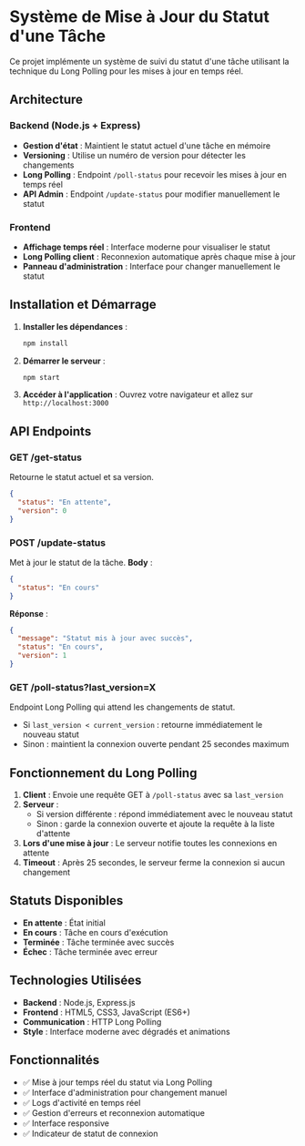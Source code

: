 # Système de Mise à Jour du Statut d'une Tâche

Ce projet implémente un système de suivi du statut d'une tâche utilisant la technique du Long Polling pour les mises à jour en temps réel.

## Architecture

### Backend (Node.js + Express)
- **Gestion d'état** : Maintient le statut actuel d'une tâche en mémoire
- **Versioning** : Utilise un numéro de version pour détecter les changements
- **Long Polling** : Endpoint `/poll-status` pour recevoir les mises à jour en temps réel
- **API Admin** : Endpoint `/update-status` pour modifier manuellement le statut

### Frontend
- **Affichage temps réel** : Interface moderne pour visualiser le statut
- **Long Polling client** : Reconnexion automatique après chaque mise à jour
- **Panneau d'administration** : Interface pour changer manuellement le statut

## Installation et Démarrage

1. **Installer les dépendances** :
   ```bash
   npm install
   ```

2. **Démarrer le serveur** :
   ```bash
   npm start
   ```

3. **Accéder à l'application** :
   Ouvrez votre navigateur et allez sur `http://localhost:3000`

## API Endpoints

### GET /get-status
Retourne le statut actuel et sa version.
```json
{
  "status": "En attente",
  "version": 0
}
```

### POST /update-status
Met à jour le statut de la tâche.
**Body** :
```json
{
  "status": "En cours"
}
```
**Réponse** :
```json
{
  "message": "Statut mis à jour avec succès",
  "status": "En cours",
  "version": 1
}
```

### GET /poll-status?last_version=X
Endpoint Long Polling qui attend les changements de statut.
- Si `last_version < current_version` : retourne immédiatement le nouveau statut
- Sinon : maintient la connexion ouverte pendant 25 secondes maximum

## Fonctionnement du Long Polling

1. **Client** : Envoie une requête GET à `/poll-status` avec sa `last_version`
2. **Serveur** :
   - Si version différente : répond immédiatement avec le nouveau statut
   - Sinon : garde la connexion ouverte et ajoute la requête à la liste d'attente
3. **Lors d'une mise à jour** : Le serveur notifie toutes les connexions en attente
4. **Timeout** : Après 25 secondes, le serveur ferme la connexion si aucun changement

## Statuts Disponibles

- **En attente** : État initial
- **En cours** : Tâche en cours d'exécution
- **Terminée** : Tâche terminée avec succès
- **Échec** : Tâche terminée avec erreur

## Technologies Utilisées

- **Backend** : Node.js, Express.js
- **Frontend** : HTML5, CSS3, JavaScript (ES6+)
- **Communication** : HTTP Long Polling
- **Style** : Interface moderne avec dégradés et animations

## Fonctionnalités

- ✅ Mise à jour temps réel du statut via Long Polling
- ✅ Interface d'administration pour changement manuel
- ✅ Logs d'activité en temps réel
- ✅ Gestion d'erreurs et reconnexion automatique
- ✅ Interface responsive
- ✅ Indicateur de statut de connexion
